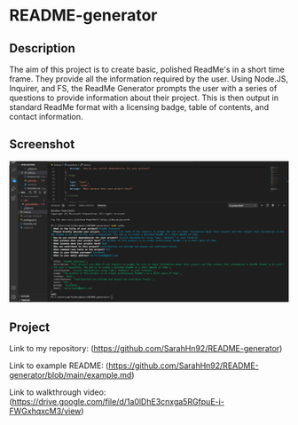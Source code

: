 # README-generator

## Description
The aim of this project is to create basic, polished ReadMe's in a short time frame. They provide all the information required by the user. Using Node.JS, Inquirer, and FS, the ReadMe Generator prompts the user with a series of questions to provide information about their project. This is then output in standard ReadMe format with a licensing badge, table of contents, and contact information.

## Screenshot
![Project Screenshot](./utils/ScreenShot.png)

## Project
Link to my repository: (https://github.com/SarahHn92/README-generator)

Link to example README: (https://github.com/SarahHn92/README-generator/blob/main/example.md)

Link to walkthrough video: (https://drive.google.com/file/d/1a0lDhE3cnxga5RGfpuE-i-FWGxhqxcM3/view) 